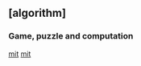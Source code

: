 ## [algorithm]

### Game, puzzle and computation
[mit](http://courses.csail.mit.edu/6.892/spring19/)
[mit](http://courses.csail.mit.edu/6.892/spring19/lectures/)

